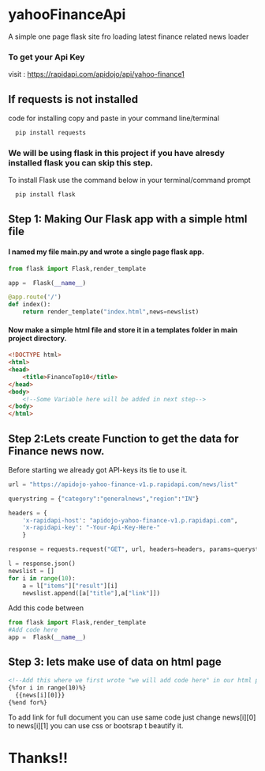# yahooFinanceApi

A simple one page flask site fro loading latest finance related news loader

### To get your Api Key 
visit : https://rapidapi.com/apidojo/api/yahoo-finance1 

## If requests is not installed 
code for installing copy and paste in your command line/terminal
~~~python
  pip install requests
~~~

### We will be using flask in this project if you have alresdy installed flask you can skip this step.

To install Flask use the command below in your terminal/command prompt

~~~python
  pip install flask
~~~

## Step 1: Making Our Flask app with a simple html file
#### I named my file main.py and wrote a single page flask app.
~~~python
from flask import Flask,render_template

app =  Flask(__name__)

@app.route('/')
def index():
    return render_template("index.html",news=newslist)
~~~
#### Now make a simple html file and store it in a templates folder in main project directory.
~~~html
<!DOCTYPE html>
<html>
<head>
	<title>FinanceTop10</title>
</head>
<body>
    <!--Some Variable here will be added in next step-->
</body>
</html>
~~~

## Step 2:Lets create Function to get the data for Finance news now.
Before starting we already got API-keys its tie to use it.
~~~python
url = "https://apidojo-yahoo-finance-v1.p.rapidapi.com/news/list"

querystring = {"category":"generalnews","region":"IN"}

headers = {
    'x-rapidapi-host': "apidojo-yahoo-finance-v1.p.rapidapi.com",
    'x-rapidapi-key': "-Your-Api-Key-Here-"
    }

response = requests.request("GET", url, headers=headers, params=querystring)

l = response.json()
newslist = []
for i in range(10):
    a = l["items"]["result"][i]
    newslist.append([a["title"],a["link"]])
~~~

Add this code between 
~~~python
from flask import Flask,render_template
#Add code here 
app =  Flask(__name__)
~~~

## Step 3: lets make use of data on html page
~~~html
<!--Add this where we first wrote "we will add code here" in our html page-->
{%for i in range(10)%}
  {{news[i][0]}}
{%end for%}
~~~
To add link for full document you can use same code just change news[i][0] to news[i][1]
you can use css or bootsrap t beautify it.

# Thanks!!
